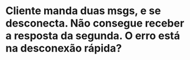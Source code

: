 # Cliente manda duas msgs, e se desconecta. Não consegue receber a resposta da segunda. O erro está na desconexão rápida?
